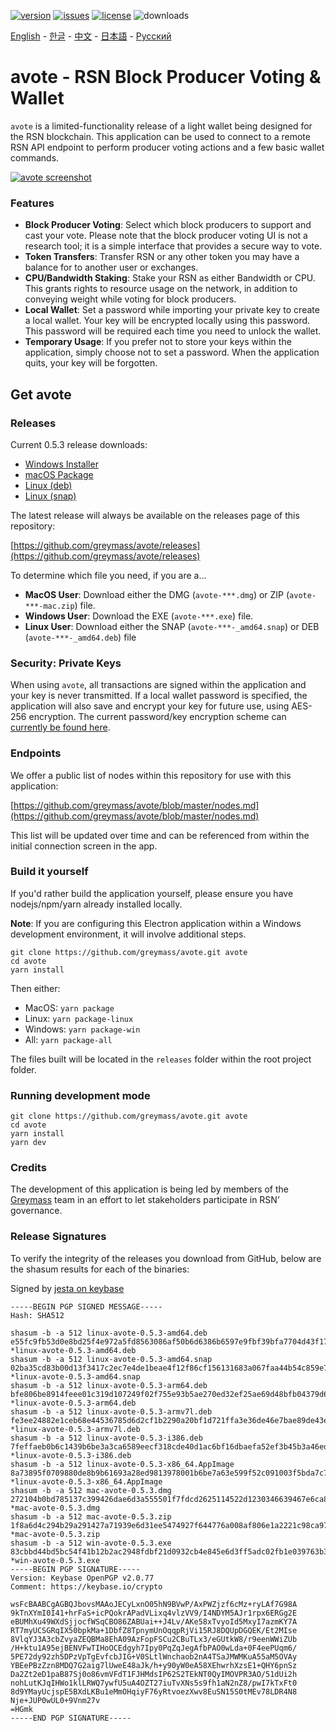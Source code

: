 [![version](https://img.shields.io/github/release/greymass/avote/all.svg)](https://github.com/greymass/avote/releases)
[![issues](https://img.shields.io/github/issues/greymass/avote.svg)](https://github.com/greymass/avote/issues)
[![license](https://img.shields.io/badge/license-MIT-blue.svg)](https://raw.githubusercontent.com/greymass/avote/master/LICENSE)
![downloads](https://img.shields.io/github/downloads/greymass/avote/total.svg)

[English](https://github.com/greymass/avote/blob/master/README.md) - [한글](https://github.com/greymass/avote/blob/master/README.kr.md) - [中文](https://github.com/greymass/avote/blob/master/README.zh.md) - [日本語](https://github.com/greymass/avote/blob/master/README.ja.md) - [Русский](https://github.com/greymass/avote/blob/master/README.ru.md)

# avote - RSN Block Producer Voting & Wallet

`avote` is a limited-functionality release of a light wallet being designed for the RSN blockchain. This application can be used to connect to a remote RSN API endpoint to perform producer voting actions and a few basic wallet commands.

[![avote screenshot](https://raw.githubusercontent.com/greymass/avote/master/avote.png)](https://raw.githubusercontent.com/greymass/avote/master/avote.png)

### Features

- **Block Producer Voting**: Select which block producers to support and cast your vote. Please note that the block producer voting UI is not a research tool; it is a simple interface that provides a secure way to vote.
- **Token Transfers**: Transfer RSN or any other token you may have a balance for to another user or exchanges.
- **CPU/Bandwidth Staking**: Stake your RSN as either Bandwidth or CPU. This grants rights to resource usage on the network, in addition to conveying weight while voting for block producers.
- **Local Wallet**: Set a password while importing your private key to create a local wallet. Your key will be encrypted locally using this password. This password will be required each time you need to unlock the wallet.
- **Temporary Usage**: If you prefer not to store your keys within the application, simply choose not to set a password. When the application quits, your key will be forgotten.

## Get avote

### Releases

Current 0.5.3 release downloads:

- [Windows Installer](https://github.com/greymass/avote/releases/download/v0.5.3/win-avote-0.5.3.exe)
- [macOS Package](https://github.com/greymass/avote/releases/download/v0.5.3/mac-avote-0.5.3.dmg)
- [Linux (deb)](https://github.com/greymass/avote/releases/download/v0.5.3/linux-avote-0.5.3-amd64.deb)
- [Linux (snap)](https://github.com/greymass/avote/releases/download/v0.5.3/linux-avote-0.5.3-amd64.snap)

The latest release will always be available on the releases page of this repository:

[https://github.com/greymass/avote/releases](https://github.com/greymass/avote/releases)

To determine which file you need, if you are a...

- **MacOS User**: Download either the DMG (`avote-***.dmg`) or ZIP (`avote-***-mac.zip`) file.
- **Windows User**: Download the EXE (`avote-***.exe`) file.
- **Linux User**: Download either the SNAP (`avote-***-_amd64.snap`) or DEB (`avote-***-_amd64.deb`) file

### Security: Private Keys

When using `avote`, all transactions are signed within the application and your key is never transmitted. If a local wallet password is specified, the application will also save and encrypt your key for future use, using AES-256 encryption. The current password/key encryption scheme can [currently be found here](https://github.com/aaroncox/avote/blob/master/app/shared/actions/wallet.js#L71-L86).

### Endpoints

We offer a public list of nodes within this repository for use with this application:

[https://github.com/greymass/avote/blob/master/nodes.md](https://github.com/greymass/avote/blob/master/nodes.md)

This list will be updated over time and can be referenced from within the initial connection screen in the app.

### Build it yourself

If you'd rather build the application yourself, please ensure you have nodejs/npm/yarn already installed locally.

**Note**: If you are configuring this Electron application within a Windows development environment, it will involve additional steps.

```
git clone https://github.com/greymass/avote.git avote
cd avote
yarn install
```

Then either:

- MacOS: `yarn package`
- Linux: `yarn package-linux`
- Windows: `yarn package-win`
- All: `yarn package-all`

The files built will be located in the `releases` folder within the root project folder.

### Running development mode

```
git clone https://github.com/greymass/avote.git avote
cd avote
yarn install
yarn dev
```

### Credits

The development of this application is being led by members of the [Greymass](https://greymass.com) team in an effort to let stakeholders participate in RSN’ governance.

### Release Signatures

To verify the integrity of the releases you download from GitHub, below are the shasum results for each of the binaries:

Signed by [jesta on keybase](https://keybase.io/jesta)

```
-----BEGIN PGP SIGNED MESSAGE-----
Hash: SHA512

shasum -b -a 512 linux-avote-0.5.3-amd64.deb
e55fc9fb53d0e8bd25f4e972a5fd8563086af50b6d6386b6597e9fbf39bfa7704d43f1778f236fe5e56b548eb7ce8a01ebd16884e787d68661475057636ec55e *linux-avote-0.5.3-amd64.deb
shasum -b -a 512 linux-avote-0.5.3-amd64.snap
02ba35cd83b00d13f3417c2ec7e4de1beae4f12f86cf156131683a067faa44b54c859e76f8aa6d57c245fc1d21437e347c1e1be077d2a319329967a67db23b30 *linux-avote-0.5.3-amd64.snap
shasum -b -a 512 linux-avote-0.5.3-arm64.deb
bfe806be8914feee01c319d107249f02f755e93b5ae270ed32ef25ae69d48bfb04379d65329ac5209baf2ff082c98c17de668d7f735826fdd6177550d50b4431 *linux-avote-0.5.3-arm64.deb
shasum -b -a 512 linux-avote-0.5.3-armv7l.deb
fe3ee24882e1ceb68e44536785d6d2cf1b2290a20bf1d721ffa3e36de46e7bae89de43e3bc29b2762b81abc1d1a0b68d0f494d6532305aa9433aebbadfaddba9 *linux-avote-0.5.3-armv7l.deb
shasum -b -a 512 linux-avote-0.5.3-i386.deb
7feffaeb0b6c1439b6be3a3ca6589eecf318cde40d1ac6bf16dbaefa52ef3b45b3a46ed1f5e0274922c119e32915855b533f85a71ca03474a826030269a44108 *linux-avote-0.5.3-i386.deb
shasum -b -a 512 linux-avote-0.5.3-x86_64.AppImage
8a73895f0709880de8b9b61693a28ed9813978001b6be7a63e599f52c091003f5bda7c7c69191270e4f25c2ec4b3d2cc22d49b777d206353bd4095b505b32bb6 *linux-avote-0.5.3-x86_64.AppImage
shasum -b -a 512 mac-avote-0.5.3.dmg
272104b0bd785137c399426dae6d3a555501f7fdcd2625114522d1230346639467e6ca803207f7af976a32a4d66277d202528eb1329a31a877b1dc79dac45eda *mac-avote-0.5.3.dmg
shasum -b -a 512 mac-avote-0.5.3.zip
1f8a6d4c294b29a291427a71939e6d31ee5474927f644776a008af806e1a2221c98ca97fba924a6b6c6d1bdc9290a56011a6cc00ea23d9c8ff5557319bd67584 *mac-avote-0.5.3.zip
shasum -b -a 512 win-avote-0.5.3.exe
83cbbd44bd5bc54f41b12b2ac2948fdbf21d0932cb4e845e6d3ff5adc02fb1e039763b3a3a08e9cdf556c8e234af492bc9178897699b6012017200c798fc2e98 *win-avote-0.5.3.exe
-----BEGIN PGP SIGNATURE-----
Version: Keybase OpenPGP v2.0.77
Comment: https://keybase.io/crypto

wsFcBAABCgAGBQJbovsMAAoJECyLxnO05hN9BVwP/AxPWZjzf6cMz+ryLAf7G98A
9kTnXYmI0I41+hrFaS+icPQokrAPadVLixq4vlzVV9/I4NDYM5AJr1rpx6ERGg2E
eBUMhXu49WXdSjjocfWSqCBO86ZABUai++J4Lv/AKe58xTvyoId5MxyI7azmKY7A
RT7myUCSGRqIX50bpkMa+1DbfZ8TpnymUnOqqpRjVi15RJ8DQUpDGQEK/Et2MIse
8VlqYJ3A3cbZvyaZEQBMa8EhA09AzFopFSCu2CBuTLx3/eGUtkW8/r9eenWWiZUb
/H+ktu1A95ejBENVFwTIHoOCEdgyh7Ipy0PqZqJegAfbPAO0wLda+0F4eePUqm6/
5PE72dy92zh5DPzVpTgEvfcbJIG+V0SLtlWnchaob2nA4TSaJMWMKuA55aM5OVAy
YBEePBzZzn8MDQ7G2aig7lUweE48aJk/h+y90yW0eA58XEhwrhXzsE1+QHY6pnSz
Da2Zt2eD1paB87Sj0o86vmVFdT1FJHMdsIP62S2TEkNT0QyIMOVPR3AO/51dUi2h
nohLutKJqIHWo1klLRWQ7ywfU5uA4OZT27iuTvXNs5s9fh1aN2nZ8/pwI7kTxFt0
8d9YMayUcjspE5BXdLKBu1eMmOHqiyF76yRtvoezXwv8EuSN15S0tMEv78LDR4N8
Nje+JUP0wUL0+9Vnm27v
=HGmk
-----END PGP SIGNATURE-----
```
